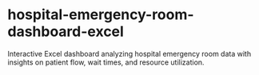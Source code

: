 # hospital-emergency-room-dashboard-excel
Interactive Excel dashboard analyzing hospital emergency room data with insights on patient flow, wait times, and resource utilization.
